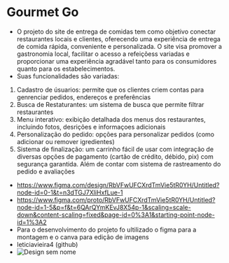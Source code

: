 # Gourmet Go
- O projeto do site de entrega de comidas tem como objetivo conectar restaurantes locais e clientes, oferecendo uma experiência de entrega de comida rápida, conveniente e personalizada. O site visa promover a gastronomia local, facilitar o acesso a refeiçõess variadas e proporcionar uma experiência agradável tanto para os consumidores quanto para os estabelecimentos.
- Suas funcionalidades são variadas:
1. Cadastro de úsuarios: permite que os clientes criem contas para genrenciar pedidos, endereços e preferências
2. Busca de Restaturantes: um sistema de busca que permite filtrar restaurantes
3. Menu interativo: exibição detalhada dos menus dos restaurantes, incluindo fotos, desrições e informaçoes adicionais
4. Personalização do pedido: opções para personalizar pedidos (como adicionar ou remover igredientes)
5. Sistema de finalização: um carrinho fácil de usar com integração de diversas opções de pagamento (cartão de crédito, débido, pix) com segurança garantida. Além de contar com sistema de rastreamento do pedido e avaliações
- https://www.figma.com/design/RbVFwUFCXrdTmVie5tR0YH/Untitled?node-id=0-1&t=n3dTGJ7XliHxfLue-1
- https://www.figma.com/proto/RbVFwUFCXrdTmVie5tR0YH/Untitled?node-id=1-5&p=f&t=6QArQYmKEvJ8X54p-1&scaling=scale-down&content-scaling=fixed&page-id=0%3A1&starting-point-node-id=1%3A2
- Para o desenvolvimento do projeto fo ultilizado o figma para a montagem e o canva para edição de imagens
- leticiavieira4 (github)
-  ![Design sem nome](https://github.com/user-attachments/assets/4b4e038a-4f2c-4358-ba6a-03aac0fdcaaf)


